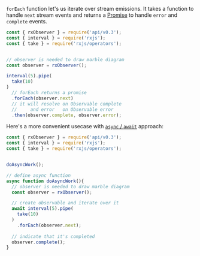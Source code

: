 <!--
name:		
title:		forEach
pageTitle:	forEach — RxJS Observable method usage example + marble diagram
desc:		
docsUrl:	https://rxjs.dev/api/index/class/Observable#forEach
-->

`forEach` function let's us iterate over stream emissions. It takes a function to handle `next` stream events and returns a [Promise](https://developer.mozilla.org/en-US/docs/Web/JavaScript/Reference/Global_Objects/Promise) to handle `error` and `complete` events.

```js
const { rxObserver } = require('api/v0.3');
const { interval } = require('rxjs');
const { take } = require('rxjs/operators');


// observer is needed to draw marble diagram
const observer = rxObserver();

interval(5).pipe(
  take(10)
)
  // forEach returns a promise
  .forEach(observer.next)
  // it will resolve on Observable complete
  //     and error   on Observable error
  .then(observer.complete, observer.error);
```

Here's a more convenient usecase with [`async` / `await`](https://developer.mozilla.org/en-US/docs/Web/JavaScript/Reference/Statements/async_function) approach:


```js
const { rxObserver } = require('api/v0.3');
const { interval } = require('rxjs');
const { take } = require('rxjs/operators');


doAsyncWork();

// define async function
async function doAsyncWork(){
  // observer is needed to draw marble diagram
  const observer = rxObserver();

  // create observable and iterate over it
  await interval(5).pipe(
    take(10)
  )
    .forEach(observer.next);
  
  // indicate that it's completed
  observer.complete();
}
```
